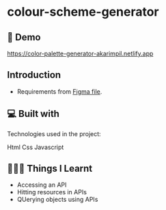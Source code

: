 # colour-scheme-generator

## 🚀 Demo
https://color-palette-generator-akarimpil.netlify.app

## Introduction
- Requirements from [Figma file](https://www.figma.com/file/twasy8Bca4hW7gunLFSLoY/Color-Scheme-Generator?type=design&node-id=2-1155&mode=design&t=9zQoUKFLzbbu5zjy-0).


## 💻 Built with
Technologies used in the project:

Html
Css
Javascript

## 👷🏽‍♀️ Things I Learnt
- Accessing an API
- Hitting resources in APIs
- QUerying objects using APIs
